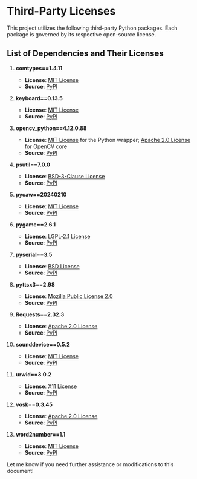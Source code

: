 # Third-Party Licenses

This project utilizes the following third-party Python packages. Each package is governed by its respective open-source license.

## List of Dependencies and Their Licenses

1. **comtypes==1.4.11**

   * **License**: [MIT License](https://opensource.org/licenses/MIT)
   * **Source**: [PyPI](https://pypi.org/project/comtypes/1.4.11/)

2. **keyboard==0.13.5**

   * **License**: [MIT License](https://opensource.org/licenses/MIT)
   * **Source**: [PyPI](https://pypi.org/project/keyboard/0.13.5/)

3. **opencv\_python==4.12.0.88**

   * **License**: [MIT License](https://opensource.org/licenses/MIT) for the Python wrapper; [Apache 2.0 License](https://opensource.org/licenses/Apache-2.0) for OpenCV core
   * **Source**: [PyPI](https://pypi.org/project/opencv-python/4.12.0.88/)

4. **psutil==7.0.0**

   * **License**: [BSD-3-Clause License](https://opensource.org/licenses/BSD-3-Clause)
   * **Source**: [PyPI](https://pypi.org/project/psutil/7.0.0/)

5. **pycaw==20240210**

   * **License**: [MIT License](https://opensource.org/licenses/MIT)
   * **Source**: [PyPI](https://pypi.org/project/pycaw/20240210/)

6. **pygame==2.6.1**

   * **License**: [LGPL-2.1 License](https://opensource.org/licenses/LGPL-2.1)
   * **Source**: [PyPI](https://pypi.org/project/pygame/2.6.1/)

7. **pyserial==3.5**

   * **License**: [BSD License](https://opensource.org/licenses/BSD-3-Clause)
   * **Source**: [PyPI](https://pypi.org/project/pyserial/3.5/)

8. **pyttsx3==2.98**

   * **License**: [Mozilla Public License 2.0](https://opensource.org/licenses/MPL-2.0)
   * **Source**: [PyPI](https://pypi.org/project/pyttsx3/2.98/)

9. **Requests==2.32.3**

   * **License**: [Apache 2.0 License](https://opensource.org/licenses/Apache-2.0)
   * **Source**: [PyPI](https://pypi.org/project/Requests/2.32.3/)

10. **sounddevice==0.5.2**

    * **License**: [MIT License](https://opensource.org/licenses/MIT)
    * **Source**: [PyPI](https://pypi.org/project/sounddevice/0.5.2/)

11. **urwid==3.0.2**

    * **License**: [X11 License](https://opensource.org/licenses/MIT)
    * **Source**: [PyPI](https://pypi.org/project/urwid/3.0.2/)

12. **vosk==0.3.45**

    * **License**: [Apache 2.0 License](https://opensource.org/licenses/Apache-2.0)
    * **Source**: [PyPI](https://pypi.org/project/vosk/0.3.45/)

13. **word2number==1.1**

    * **License**: [MIT License](https://opensource.org/licenses/MIT)
    * **Source**: [PyPI](https://pypi.org/project/word2number/1.1/)

Let me know if you need further assistance or modifications to this document!
